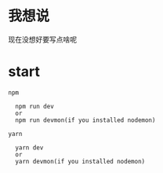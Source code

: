 # 我想说

现在没想好要写点啥呢

# start

`npm`

```
  npm run dev
  or
  npm run devmon(if you installed nodemon)
```

`yarn`

```
  yarn dev
  or
  yarn devmon(if you installed nodemon)
```
